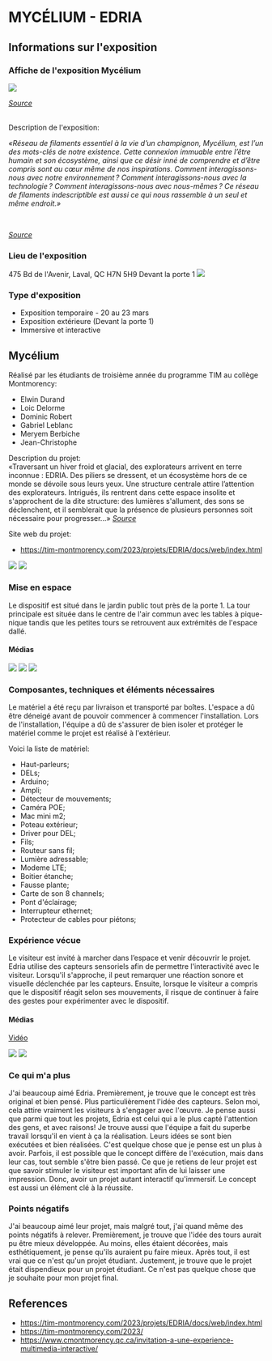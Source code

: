 # MYCÉLIUM - EDRIA
## Informations sur l'exposition

### Affiche de l'exposition Mycélium

<img src="https://github.com/jejed8/-H23_V13_inspirations_DUVERSEAU/blob/main/Mycelium/medias/mycelium_affiche.jpeg">

*[Source](https://www.cmontmorency.qc.ca/invitation-a-une-experience-multimedia-interactive/)*

<br>
<bold>Description de l'exposition:<bold>
<br>

*«Réseau de filaments essentiel à la vie d’un champignon, Mycélium, est l’un des mots-clés de notre existence. Cette connexion immuable entre l’être humain et son écosystème, ainsi que ce désir inné de comprendre et d’être compris sont au cœur même de nos inspirations. Comment interagissons-nous avec notre environnement ? Comment interagissons-nous avec la technologie ? Comment interagissons-nous avec nous-mêmes ? Ce réseau de filaments indescriptible est aussi ce qui nous rassemble à un seul et même endroit.»* 

<br>

*[Source](https://tim-montmorency.com/2023/)*

### Lieu de l'exposition
475 Bd de l'Avenir, Laval, QC H7N 5H9
Devant la porte 1
<img src="https://github.com/jejed8/-H23_V13_inspirations_DUVERSEAU/blob/main/Mycelium/medias/college_montmorency.png">

### Type d'exposition
- Exposition temporaire - 20 au 23 mars
- Exposition extérieure (Devant la porte 1)
- Immersive et interactive

## Mycélium
Réalisé par les étudiants de troisième année du programme TIM au collège Montmorency:
  - Elwin Durand
  - Loic Delorme
  - Dominic Robert
  - Gabriel Leblanc
  - Meryem Berbiche
  - Jean-Christophe

Description du projet:
<br>
«Traversant un hiver froid et glacial, des explorateurs arrivent en terre inconnue : EDRIA. Des piliers se dressent, et un écosystème hors de ce monde se dévoile sous leurs yeux. Une structure centrale attire l’attention des explorateurs. Intrigués, ils rentrent dans cette espace insolite et s'approchent de la dite structure: des lumières s'allument, des sons se déclenchent, et il semblerait que la présence de plusieurs personnes soit nécessaire pour progresser...» *[Source](https://tim-montmorency.com/2023/projets/EDRIA/docs/web/index.html)*
<br>
  
Site web du projet:
  - https://tim-montmorency.com/2023/projets/EDRIA/docs/web/index.html
 
  
<div style="display:inline-block">
  <img src="https://github.com/jejed8/-H23_V13_inspirations_DUVERSEAU/blob/main/Mycelium/medias/photo_edria_01.png">
  <img src="https://github.com/jejed8/-H23_V13_inspirations_DUVERSEAU/blob/main/Mycelium/medias/photo_edria_02.png">
</div>

<br>
  
### Mise en espace

Le dispositif est situé dans le jardin public tout près de la porte 1. La tour principale est située dans le centre de l'air commun avec les tables à pique-nique tandis que les petites tours se retrouvent aux extrémités de l'espace dallé. 

#### Médias
<div style="display:inline-block">
  <img src="https://github.com/jejed8/-H23_V13_inspirations_DUVERSEAU/blob/main/Mycelium/medias/visualisation_edria.png">
  <img src="https://github.com/jejed8/-H23_V13_inspirations_DUVERSEAU/blob/main/Mycelium/medias/croquis_edria.png">
  <img src="https://github.com/jejed8/-H23_V13_inspirations_DUVERSEAU/blob/main/Mycelium/medias/espace_edria.png">
</div>
  
### Composantes, techniques et éléments nécessaires
  
Le matériel a été reçu par livraison et transporté par boîtes. L'espace a dû être déneigé avant de pouvoir commencer à commencer l'installation. Lors de l'installation, l'équipe a dû de s'assurer de bien isoler et protéger le matériel comme le projet est réalisé à l'extérieur.
  
Voici la liste de matériel:
  - Haut-parleurs;
  - DELs;
  - Arduino;
  - Ampli; 
  - Détecteur de mouvements;
  - Caméra POE;
  - Mac mini m2;
  - Poteau extérieur;
  - Driver pour DEL;
  - Fils;
  - Routeur sans fil;
  - Lumière adressable;
  - Modeme LTE;
  - Boitier étanche;
  - Fausse plante;
  - Carte de son 8 channels;
  - Pont d'éclairage;
  - Interrupteur ethernet;
  - Protecteur de cables pour piétons;
  
### Expérience vécue

Le visiteur est invité à marcher dans l’espace et venir découvrir le projet. Edria utilise des capteurs sensoriels afin de permettre l'interactivité avec le visiteur. Lorsqu'il s'approche, il peut remarquer une réaction sonore et visuelle déclenchée par les capteurs. Ensuite, lorsque le visiteur a compris que le dispositif réagit selon ses mouvements, il risque de continuer à faire des gestes pour expérimenter avec le dispositif.
  
#### Médias
  
  [Vidéo](https://youtube.com/shorts/21C3ALyWQn8)
  
<div style="display:inline-block">
  <img src="https://github.com/jejed8/-H23_V13_inspirations_DUVERSEAU/blob/main/Mycelium/medias/photo_edria_03.png">
  <img src="https://github.com/jejed8/-H23_V13_inspirations_DUVERSEAU/blob/main/Mycelium/medias/photo_edria_04.png">
</div>
  
### Ce qui m'a plus
J'ai beaucoup aimé Edria. Premièrement, je trouve que le concept est très original et bien pensé. Plus particulièrement l'idée des capteurs. Selon moi, cela attire vraiment les visiteurs à s'engager avec l'œuvre. Je pense aussi que parmi que tout les projets, Edria est celui qui a le plus capté l'attention des gens, et avec raisons! Je trouve aussi que l'équipe a fait du superbe travail lorsqu'il en vient à ça la réalisation. Leurs idées se sont bien exécutées et bien réalisées. C'est quelque chose que je pense est un plus à avoir. Parfois, il est possible que le concept diffère de l'exécution, mais dans leur cas, tout semble s'être bien passé. Ce que je retiens de leur projet est que savoir stimuler le visiteur est important afin de lui laisser une impression. Donc, avoir un projet autant interactif qu'immersif. Le concept est aussi un élément clé à la réussite.

### Points négatifs
J'ai beaucoup aimé leur projet, mais malgré tout, j'ai quand même des points négatifs à relever. Premièrement, je trouve que l'idée des tours aurait pu être mieux développée. Au moins, elles étaient décorées, mais esthétiquement, je pense qu'ils auraient pu faire mieux. Après tout, il est vrai que ce n'est qu'un projet étudiant. Justement, je trouve que le projet était dispendieux pour un projet étudiant. Ce n'est pas quelque chose que je souhaite pour mon projet final. 
 
## References 

- https://tim-montmorency.com/2023/projets/EDRIA/docs/web/index.html
- https://tim-montmorency.com/2023/
- https://www.cmontmorency.qc.ca/invitation-a-une-experience-multimedia-interactive/
  
  
